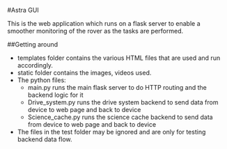 #Astra GUI

This is the web application which runs on a flask server to enable a smoother monitoring of the rover as the tasks are performed. 

##Getting around

- templates folder contains the various HTML files that are used and run accordingly. 
- static folder contains the images, videos used. 
- The python files:
  - main.py runs the main flask server to do HTTP routing and the backend logic for it
  - Drive_system.py runs the drive system backend to send data from device to web page and back to device
  - Science_cache.py runs the science cache backend to send data from device to web page and back to device
- The files in the test folder may be ignored and are only for testing backend data flow.
